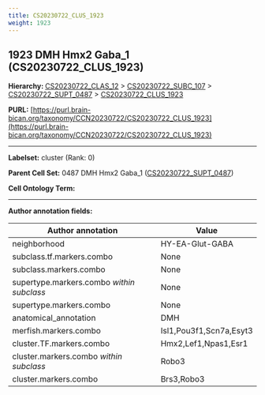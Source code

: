 ```yaml
---
title: CS20230722_CLUS_1923
weight: 1923
---
```

## 1923 DMH Hmx2 Gaba_1 (CS20230722_CLUS_1923)
<b>Hierarchy: </b>
[CS20230722_CLAS_12](../CS20230722_CLAS_12) >
[CS20230722_SUBC_107](../CS20230722_SUBC_107) >
[CS20230722_SUPT_0487](../CS20230722_SUPT_0487) >
[CS20230722_CLUS_1923](../CS20230722_CLUS_1923)

**PURL:** [https://purl.brain-bican.org/taxonomy/CCN20230722/CS20230722_CLUS_1923](https://purl.brain-bican.org/taxonomy/CCN20230722/CS20230722_CLUS_1923)

---


**Labelset:** cluster (Rank: 0)

**Parent Cell Set:** 0487 DMH Hmx2 Gaba_1 ([CS20230722_SUPT_0487](../CS20230722_SUPT_0487))



**Cell Ontology Term:** 

[MARKER GENES.]: #


---

[TRANSFERRED ANNOTATIONS.]: #


[AUTHOR ANNOTATION FIELDS.]: #


**Author annotation fields:**

| Author annotation | Value |
|-------------------|-------|
|neighborhood|HY-EA-Glut-GABA|
|subclass.tf.markers.combo|None|
|subclass.markers.combo|None|
|supertype.markers.combo _within subclass_|None|
|supertype.markers.combo|None|
|anatomical_annotation|DMH|
|merfish.markers.combo|Isl1,Pou3f1,Scn7a,Esyt3|
|cluster.TF.markers.combo|Hmx2,Lef1,Npas1,Esr1|
|cluster.markers.combo _within subclass_|Robo3|
|cluster.markers.combo|Brs3,Robo3|
